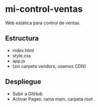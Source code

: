# mi-control-ventas

Web estática para control de ventas.

## Estructura

- index.html
- style.css
- app.js
- (sin carpeta vendors; usamos CDN)

## Despliegue

- Subir a GitHub
- Activar Pages: rama main, carpeta root
